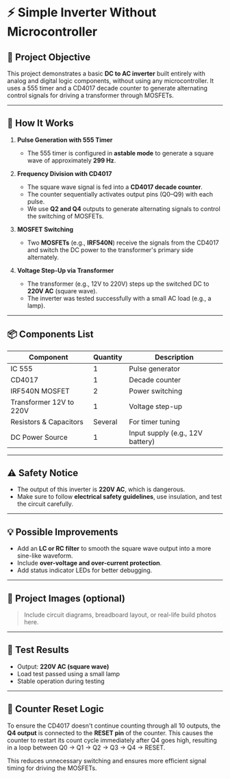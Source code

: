 # ⚡ Simple Inverter Without Microcontroller

## 🎯 Project Objective
This project demonstrates a basic **DC to AC inverter** built entirely with analog and digital logic components, without using any microcontroller. It uses a 555 timer and a CD4017 decade counter to generate alternating control signals for driving a transformer through MOSFETs.

---

## 🧠 How It Works

1. **Pulse Generation with 555 Timer**
   - The 555 timer is configured in **astable mode** to generate a square wave of approximately **299 Hz**.

2. **Frequency Division with CD4017**
   - The square wave signal is fed into a **CD4017 decade counter**.
   - The counter sequentially activates output pins (Q0–Q9) with each pulse.
   - We use **Q2 and Q4** outputs to generate alternating signals to control the switching of MOSFETs.

3. **MOSFET Switching**
   - Two **MOSFETs** (e.g., **IRF540N**) receive the signals from the CD4017 and switch the DC power to the transformer's primary side alternately.

4. **Voltage Step-Up via Transformer**
   - The transformer (e.g., 12V to 220V) steps up the switched DC to **220V AC** (square wave).
   - The inverter was tested successfully with a small AC load (e.g., a lamp).

---

## 📦 Components List
| Component | Quantity | Description |
|----------|----------|-------------|
| IC 555 | 1 | Pulse generator |
| CD4017 | 1 | Decade counter |
| IRF540N MOSFET | 2 | Power switching |
| Transformer 12V to 220V | 1 | Voltage step-up |
| Resistors & Capacitors | Several | For timer tuning |
| DC Power Source | 1 | Input supply (e.g., 12V battery) |

---

## ⚠️ Safety Notice
- The output of this inverter is **220V AC**, which is dangerous.
- Make sure to follow **electrical safety guidelines**, use insulation, and test the circuit carefully.

---

## 💡 Possible Improvements
- Add an **LC or RC filter** to smooth the square wave output into a more sine-like waveform.
- Include **over-voltage and over-current protection**.
- Add status indicator LEDs for better debugging.

---

## 📸 Project Images (optional)
> Include circuit diagrams, breadboard layout, or real-life build photos here.

---

## 🧪 Test Results
- Output: **220V AC (square wave)**
- Load test passed using a small lamp
- Stable operation during testing
---

## 🔁 Counter Reset Logic
To ensure the CD4017 doesn't continue counting through all 10 outputs, the **Q4 output** is connected to the **RESET pin** of the counter.
This causes the counter to restart its count cycle immediately after Q4 goes high, resulting in a loop between Q0 → Q1 → Q2 → Q3 → Q4 → RESET.

This reduces unnecessary switching and ensures more efficient signal timing for driving the MOSFETs.
